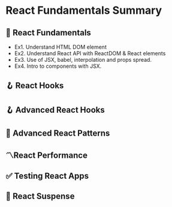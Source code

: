 # React Fundamentals Summary

## 📝 React Fundamentals

- Ex1. Understand HTML DOM element
- Ex2. Understand React API with ReactDOM & React elements
- Ex3. Use of JSX, babel, interpolation and props spread.
- Ex4. Intro to components with JSX.

###

## 🪝 React Hooks

## 🪝 Advanced React Hooks

## 📝 Advanced React Patterns

## 〽️React Performance

## ✅ Testing React Apps

## 💢 React Suspense
